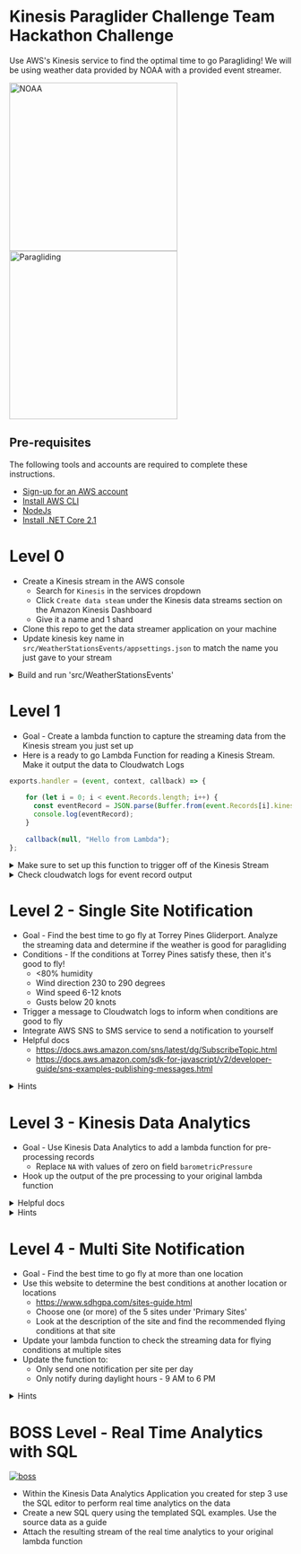 # Kinesis Paraglider Challenge Team Hackathon Challenge

Use AWS's Kinesis service to find the optimal time to go Paragliding!  We will be using weather data provided by NOAA with a provided event streamer. 

<image src='https://scijinks.gov/review/noaa/noaa-logo.png' width='300px' alt='NOAA' /><image src='https://images.unsplash.com/photo-1440130266107-787dd24d69d7?ixlib=rb-0.3.5&ixid=eyJhcHBfaWQiOjEyMDd9&s=9b8f0de6077b535709700b6f79ed6db8&auto=format&fit=crop&w=1647&q=80' width='300px' alt='Paragliding' />

## Pre-requisites
The following tools and accounts are required to complete these instructions.

* [Sign-up for an AWS account](https://aws.amazon.com/)
* [Install AWS CLI](https://aws.amazon.com/cli/)
* [NodeJs](https://nodejs.org/en/)
* [Install .NET Core 2.1](https://www.microsoft.com/net/download)

# Level 0

- Create a Kinesis stream in the AWS console
  - Search for `Kinesis` in the services dropdown
  - Click `Create data steam` under the Kinesis data streams section on the Amazon Kinesis Dashboard
  - Give it a name and 1 shard
- Clone this repo to get the data streamer application on your machine
- Update kinesis key name in `src/WeatherStationsEvents/appsettings.json` to match the name you just gave to your stream
<details><summary>Build and run 'src/WeatherStationsEvents'</summary>
<ul>
  <li>Go to terminal</li>
  <li>CD into the repo you just cloned</li>
  <li>CD into 'src'</li>
  <li>CD into 'WeatherStationEvents</li>
  <li>Run 'dotnet run'</li>
  <li>Verify from logs in the terminal that events are being generated</li>
  <li>NOTE: This data is historical. It starts from an arbitrary date in August 2018 and continues up to today.</li>
</ul>
</details>


# Level 1
- Goal - Create a lambda function to capture the streaming data from the Kinesis stream you just set up
- Here is a ready to go Lambda Function for reading a Kinesis Stream. Make it output the data to Cloudwatch Logs

```javascript
exports.handler = (event, context, callback) => {
    
    for (let i = 0; i < event.Records.length; i++) {
      const eventRecord = JSON.parse(Buffer.from(event.Records[i].kinesis.data, 'base64'));
      console.log(eventRecord); 
    }
    
    callback(null, "Hello from Lambda");
};
```
<details><summary>Make sure to set up this function to trigger off of the Kinesis Stream</summary>
<ul>
  <li>Navigate to the AWS console for your lambda function</li>
  <li>Make sure the configuration tab is selected at the top of the page</li>
  <li>From the list of triggers on the left panel in the Designer, choose Kinesis</li>
  <li>Scroll down to the 'Configure triggers' section</li>
  <li>Select the Kinesis Stream you previously created from the dropdown</li>
  <li>Make sure the 'Enable trigger' box is checked, then hit 'Add'</li>
</ul>
</details>
<details><summary>Check cloudwatch logs for event record output</summary>
<ul>
  <li>Once the trigger is setup, run the streaming application from the terminal</li>
  <li>A record should be pushed to the Kinesis stream every five seconds and processed by your lambda function</li>
  <li>On the lambda function page, click the 'Monitoring' tab at the top and click the 'View logs in CloudWatch button on the right</li>
</ul>
</details>

# Level 2 - Single Site Notification
- Goal - Find the best time to go fly at Torrey Pines Gliderport. Analyze the streaming data and determine if the weather is good for paragliding
- Conditions - If the conditions at Torrey Pines satisfy these, then it's good to fly!
  - <80% humidity
  - Wind direction 230 to 290 degrees
  - Wind speed 6-12 knots
  - Gusts below 20 knots
- Trigger a message to Cloudwatch logs to inform when conditions are good to fly
- Integrate AWS SNS to SMS service to send a notification to yourself
- Helpful docs
  - https://docs.aws.amazon.com/sns/latest/dg/SubscribeTopic.html
  - https://docs.aws.amazon.com/sdk-for-javascript/v2/developer-guide/sns-examples-publishing-messages.html
<details><summary>Hints</summary>
<ul>
  <li>Explore the event record object to find the attributes that need to be checked</li>
</ul>
</details>

# Level 3 - Kinesis Data Analytics
- Goal - Use Kinesis Data Analytics to add a lambda function for pre-processing records
  - Replace `NA` with values of zero on field `barometricPressure`
- Hook up the output of the pre processing to your original lambda function
<details><summary>Helpful docs</summary>
<ul>
  <li>https://docs.aws.amazon.com/kinesisanalytics/latest/dev/getting-started.html</li>
</ul>
</details>
<details><summary>Hints</summary>
<ul>
  <li>Be very careful with the IAM role for Data Analytics permissions</li>
  <li>Make sure the data streaming application is running when using DA</li>
  <li>Data is base64 encoded!</li>
</ul>
</details>

# Level 4 - Multi Site Notification
- Goal - Find the best time to go fly at more than one location
- Use this website to determine the best conditions at another location or locations
  - https://www.sdhgpa.com/sites-guide.html
  - Choose one (or more) of the 5 sites under 'Primary Sites'
  - Look at the description of the site and find the recommended flying conditions at that site
- Update your lambda function to check the streaming data for flying conditions at multiple sites
- Update the function to: 
  - Only send one notification per site per day
  - Only notify during daylight hours - 9 AM to 6 PM
<details><summary>Hints</summary>
<ul>
  <li>You will have to persist the data across lambda invocations in order to know if a notification has already been sent...</li>
</ul>
</details>

# BOSS Level - Real Time Analytics with SQL
<p><a target="_blank" rel="noopener noreferrer" href="https://camo.githubusercontent.com/24ee58920381e83562f9780036a8df86ef9dec18/687474703a2f2f696d61676573322e66616e706f702e636f6d2f696d6167652f70686f746f732f31303430303030302f426f777365722d6e696e74656e646f2d76696c6c61696e732d31303430333230332d3530302d3431332e6a7067"><img src="https://camo.githubusercontent.com/24ee58920381e83562f9780036a8df86ef9dec18/687474703a2f2f696d61676573322e66616e706f702e636f6d2f696d6167652f70686f746f732f31303430303030302f426f777365722d6e696e74656e646f2d76696c6c61696e732d31303430333230332d3530302d3431332e6a7067" alt="boss" data-canonical-src="http://images2.fanpop.com/image/photos/10400000/Bowser-nintendo-villains-10403203-500-413.jpg" style="max-width:100%;"></a></p>

- Within the Kinesis Data Analytics Application you created for step 3 use the SQL editor to perform real time analytics on the data
- Create a new SQL query using the templated SQL examples. Use the source data as a guide
- Attach the resulting stream of the real time analytics to your original lambda function